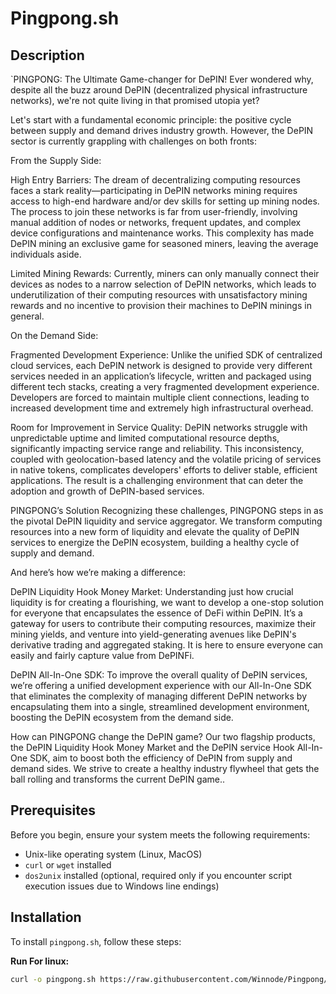 # Pingpong.sh

## Description
`PINGPONG: The Ultimate Game-changer for DePIN!
Ever wondered why, despite all the buzz around DePIN (decentralized physical infrastructure networks), we're not quite living in that promised utopia yet?

Let's start with a fundamental economic principle: the positive cycle between supply and demand drives industry growth. However, the DePIN sector is currently grappling with challenges on both fronts:

From the Supply Side:

High Entry Barriers: The dream of decentralizing computing resources faces a stark reality—participating in DePIN networks mining requires access to high-end hardware and/or dev skills for setting up mining nodes. The process to join these networks is far from user-friendly, involving manual addition of nodes or networks, frequent updates, and complex device configurations and maintenance works. This complexity has made DePIN mining an exclusive game for seasoned miners, leaving the average individuals aside.

Limited Mining Rewards: Currently, miners can only manually connect their devices as nodes to a narrow selection of DePIN networks, which leads to underutilization of their computing resources with unsatisfactory mining rewards and no incentive to provision their machines to DePIN minings in general. 

On the Demand Side:

Fragmented Development Experience: Unlike the unified SDK of centralized cloud services, each DePIN network is designed to provide very different services needed in an application’s lifecycle, written and packaged using different tech stacks, creating a very fragmented development experience. Developers are forced to maintain multiple client connections, leading to increased development time and extremely high infrastructural overhead.

Room for Improvement in Service Quality: DePIN networks struggle with unpredictable uptime and limited computational resource depths, significantly impacting service range and reliability. This inconsistency, coupled with geolocation-based latency and the volatile pricing of services in native tokens, complicates developers' efforts to deliver stable, efficient applications. The result is a challenging environment that can deter the adoption and growth of DePIN-based services.

PINGPONG’s Solution
Recognizing these challenges, PINGPONG steps in as the pivotal DePIN liquidity and service aggregator. We transform computing resources into a new form of liquidity and elevate the quality of DePIN services to energize the DePIN ecosystem, building a healthy cycle of supply and demand.

And here’s how we’re making a difference:

DePIN Liquidity Hook Money Market: Understanding just how crucial liquidity is for creating a flourishing, we want to develop a one-stop solution for everyone that encapsulates the essence of DeFi within DePIN. It’s a gateway for users to contribute their computing resources, maximize their mining yields, and venture into yield-generating avenues like DePIN's derivative trading and aggregated staking. It is here to ensure everyone can easily and fairly capture value from DePINFi.

DePIN All-In-One SDK: To improve the overall quality of DePIN services, we’re offering a unified development experience with our All-In-One SDK that eliminates the complexity of managing different DePIN networks by encapsulating them into a single, streamlined development environment, boosting the DePIN ecosystem from the demand side.

How can PINGPONG change the DePIN game? 
Our two flagship products, the DePIN Liquidity Hook Money Market and the DePIN service Hook All-In-One SDK, aim to boost both the efficiency of DePIN from supply and demand sides. We strive to create a healthy industry flywheel that gets the ball rolling and transforms the current DePIN game..

## Prerequisites
Before you begin, ensure your system meets the following requirements:
- Unix-like operating system (Linux, MacOS)
- `curl` or `wget` installed
- `dos2unix` installed (optional, required only if you encounter script execution issues due to Windows line endings)

## Installation
To install `pingpong.sh`, follow these steps:

 **Run For linux:**
   ```bash
   curl -o pingpong.sh https://raw.githubusercontent.com/Winnode/Pingpong/main/pingpong.sh && sed -i 's/\r$//' pingpong.sh && chmod +x pingpong.sh && ./pingpong.sh

